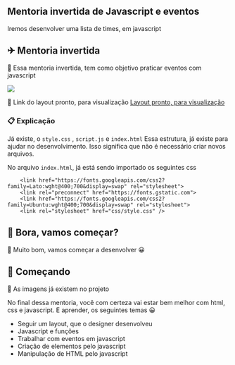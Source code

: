 ## Mentoria invertida de Javascript e eventos
Iremos desenvolver uma lista de times, em javascript

## ✈ Mentoria invertida
📌 Essa mentoria invertida, tem como objetivo praticar eventos com javascript

<img src="https://raw.githubusercontent.com/giovannirwp/mentoria-lista-times/master/img/Captura%20de%20tela%20de%202022-04-17%2017-56-13.png" widt="750" />

📌 Link do layout pronto, para visualização
<a href="https://giovannirwp.github.io/mentoria-lista-tarefas/" target="_blank">Layout pronto, para visualização</a>

### 📋 Explicação
Já existe, o ```style.css``` , ``` script.js ``` e ``` index.html ```
Essa estrutura, já existe para ajudar no desenvolvimento. Isso significa que não é necessário criar novos arquivos.

No arquivo ``` index.html ```, já está sendo importado os seguintes css
```     
    <link href="https://fonts.googleapis.com/css2?family=Lato:wght@400;700&display=swap" rel="stylesheet">
    <link rel="preconnect" href="https://fonts.gstatic.com">
    <link href="https://fonts.googleapis.com/css2?family=Ubuntu:wght@400;700&display=swap" rel="stylesheet">
    <link rel="stylesheet" href="css/style.css" />
```

## 🚀 Bora, vamos começar?
🔩 Muito bom, vamos começar a desenvolver 😀

## 🥇 Começando
🔧 As imagens já existem no projeto

No final dessa mentoria, você com certeza vai estar bem melhor com html, css e javascript.
E aprender, os seguintes temas 😀

* Seguir um layout, que o designer desenvolveu
* Javascript e funções
* Trabalhar com eventos em javascript
* Criação de elementos pelo javascript
* Manipulação de HTML pelo javascript
